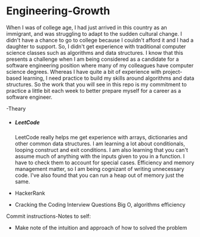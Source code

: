 # Engineering-Growth
When I was of college age, I had just arrived in this country as an immigrant, and was struggling to adapt to the sudden cultural change. I didn't have a chance to go to college because I couldn't afford it and I had a daughter to support. So, I didn't get experience with traditional computer science classes such as algorithms and data structures. I know that this presents a challenge when I am being considered as a candidate for a software engineering position where many of my colleagues have computer science degrees. Whereas I have quite a bit of experience with project-based learning, I need practice to build my skills around algorithms and data structures. So the work that you will see in this repo is my commitment to practice a little bit each week to better prepare myself for a career as a software engineer.

-Theary


* ##### LeetCode  


    LeetCode really helps me get experience with arrays, dictionaries and other common data structures. I am learning a lot about conditionals, looping construct and exit conditions. I am also learning that you can't assume much of anything with the inputs given to you in a function. I have to check them to account for special cases. Efficiency and memory management matter, so I am being cognizant of writing unnecessary code. I've also found that you can run a heap out of memory just the same.

* HackerRank

* Cracking the Coding Interview Questions
    Big O, algorithms efficiency

Commit instructions-Notes to self:
* Make note of the intuition and approach of how to solved the problem
